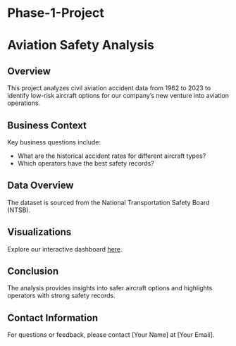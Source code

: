 # Phase-1-Project
# Aviation Safety Analysis

## Overview
This project analyzes civil aviation accident data from 1962 to 2023 to identify low-risk aircraft options for our company’s new venture into aviation operations.

## Business Context
Key business questions include:
- What are the historical accident rates for different aircraft types?
- Which operators have the best safety records?

## Data Overview
The dataset is sourced from the National Transportation Safety Board (NTSB).

## Visualizations
Explore our interactive dashboard [here](link_to_your_dashboard).

## Conclusion
The analysis provides insights into safer aircraft options and highlights operators with strong safety records.

## Contact Information
For questions or feedback, please contact [Your Name] at [Your Email].
